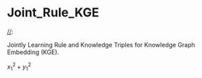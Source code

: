 # Joint_Rule_KGE

[//]:
    b
[//]:    
    <script type="text/javascript" src="http://cdn.mathjax.org/mathjax/latest/MathJax.js?config=default"></script>

Jointly Learning Rule and Knowledge Triples for Knowledge Graph Embedding (KGE).

$x_1^2+y_1^2$

